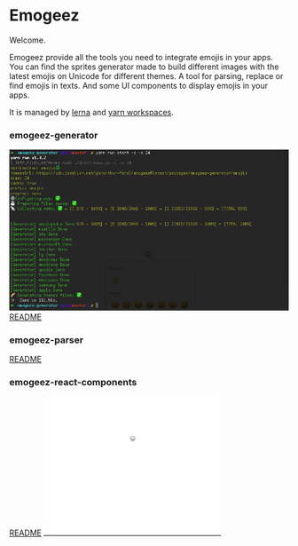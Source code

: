 # Emogeez

Welcome.

Emogeez provide all the tools you need to integrate emojis in your apps.
You can find the sprites generator made to build different images with the latest emojis on Unicode for different themes.
A tool for parsing, replace or find emojis in texts.
And some UI components to display emojis in your apps. 

It is managed by [lerna](https://github.com/lerna/lerna) and [yarn workspaces](https://yarnpkg.com/blog/2017/08/02/introducing-workspaces/).

### emogeez-generator
![generator](https://github.com/arthur-feral/emogeez/blob/master/examples/demo_generator.png)
[README](https://github.com/arthur-feral/emogeez/blob/master/emogeez-generator/README.md)
### emogeez-parser
[README](https://github.com/arthur-feral/emogeez/blob/master/emogeez-parser/README.md)

### emogeez-react-components
[README](https://github.com/arthur-feral/emogeez/blob/master/emogeez-react-components/README.md)
![GIF example](https://github.com/arthur-feral/emogeez/blob/master/examples/demo_react_components.gif)
